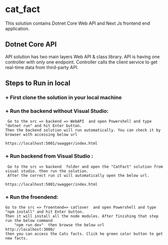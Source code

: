 # cat_fact
This solution contains Dotnet Core Web API and Next Js frontend end application. 
## Dotnet Core API 
API solution has two main layers Web API & class library.
API is having one controller with only one endpoint. Controller calls the client service to get real-time data from third-party API.

## Steps to Run in local

###  + First clone the solution in your local machine

###  + Run the backend without Visual Studio:  
     Go to the src => backend => WebAPI  and open Powershell and type "dotnet run" and hit Enter button. 
	Then the backend solution will run automatically. You can check it by browser with accessing below url
		
	https://localhost:5001/swagger/index.html

### + Run backend from Visual Studio : 
     Go to the src => backend  folder and open the "CatFact" solution from visual studio. then run the solution.
	 After the correct run it will automatically open the below url.
	 
	https://localhost:5001/swagger/index.html

### + Run the froendend: 
	Go to the src => froentend=> catlover  and open Powershell and type "npm install" and hit Enter button. 
	Then it will install all the node modules. After finishing that step run the below command 
		"npm run dev"  then browse the below url
	http://localhost:3000/
	then you can access the Cats facts. Click he green color button to get new facts.

